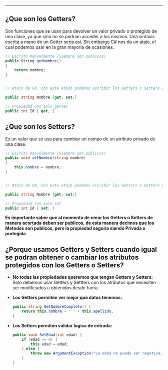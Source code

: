 
---
## ¿Que son los Getters?
Son funciones que se usan para devolver un valor privado o protegido de una clase, ya que sino no se podrian acceder a los mismos. Una sintaxis escrita a mano de un Getter seria asi. Sin embargo C# nos da un atajo, el cual podemos usar en la gran mayoria de ocasiones.

```csharp
// Escrito manualmente (Siempre son publicos)
public String getNombre() 
{ 
	return nombre; 
}


// Atajo de C#, con este atajo podemos escribir los Getters o Setters de una propiedad de manerae mas eficiente.

public string Nombre {get; set;}

// Propiedad con solo getter 
public int Id { get; }

```

## ¿Que son los Setters?
Es un valor que se usa para cambiar un campo de un atributo privado de una clase. 

```csharp
// Escrito manualmente (Siempre son publicos)
public void setNombre(string nombre) 
{ 
	this.nombre = nombre;
}


// Atajo de C#, con este atajo podemos escribir los Getters o Setters de una propiedad de manerae mas eficiente.

public string Nombre {get; set;}

// Propiedad con solo set
public int Id { set; }
```

**Es importante saber que al momento de crear los Getters o Setters de manera acortada deben ser publicos, de esta manera decimos que los Metodos son publicos, pero la propiedad seguira siendo Privada o protegida**


## ¿Porque usamos Getters y Setters cuando igual se podran obtener o cambiar los atributos protegidos con los Getters o Setters?

- **No todas las propiedades queremos que tengan Getters y Setters:**
	Solo debemos usar Getters y Settters con los atributos que necesiten ser modificados u obtenidos desde fuera.

- **Los Getters permiten ver mejor que datos tenemos:**
	```csharp
	public string GetNombreCompleto() {
	    return this.nombre + " " + this.apellido;
	}
	```

- **Los Setters permiten validar logica de entrada:**
	```csharp
	public void SetEdad(int edad) {
	    if (edad >= 0) {
	        this.edad = edad;
	    } else {
	        throw new ArgumentException("La edad no puede ser negativa.");
	    }
	}
	```
